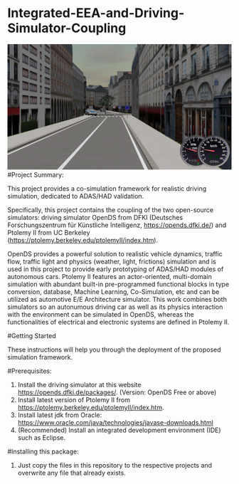 # Integrated-EEA-and-Driving-Simulator-Coupling

![Alt text](ScreenshotOpends.jpg?raw=true "Title")
#Project Summary:

This project provides a co-simulation framework for realistic driving simulation, dedicated to ADAS/HAD validation. 

Specifically, this project contains the coupling of the two open-source simulators: 
driving simulator OpenDS from DFKI (Deutsches Forschungszentrum für Künstliche Intelligenz, https://opends.dfki.de/) and Ptolemy II from UC Berkeley (https://ptolemy.berkeley.edu/ptolemyII/index.htm).

OpenDS provides a powerful solution to realistic vehicle dynamics, traffic flow, traffic light and physics (weather, light, frictions) simulation and is used in this project to provide early prototyping of ADAS/HAD modules of autonomous cars.
Ptolemy II features an actor-oriented, multi-domain simulation with abundant built-in pre-programmed functional blocks in type conversion, database, Machine Learning, Co-Simulation, etc and can be utilized as automotive E/E Architecture simulator.
This work combines both simulators so an autonumous driving car as well as its physics interaction with the environment can be simulated in OpenDS, whereas the functionalities of electrical and electronic systems are defined in Ptolemy II.

#Getting Started


These instructions will help you through the deployment of the proposed simulation framework.

#Prerequisites:

1. Install the driving simulator at this website https://opends.dfki.de/packages/. (Version: OpenDS Free or above)
2. Install latest version of Ptolemy II from https://ptolemy.berkeley.edu/ptolemyII/index.htm. 
3. Install latest jdk from Oracle: https://www.oracle.com/java/technologies/javase-downloads.html
4. (Recommended) Install an integrated development environment (IDE) such as Eclipse. 

#Installing this package:
1. Just copy the files in this repository to the respective projects and overwrite any file that already exists.

